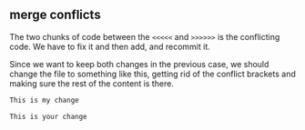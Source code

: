 ##  merge conflicts

The two chunks of code between the `<<<<<` and `>>>>>>` is the conflicting code. We have to fix it and then add, and recommit it.

Since we want to keep both changes in the previous case, we should change the file to something like this, getting rid of the conflict brackets and making sure the rest of the content is there.


```bash
This is my change

This is your change
```